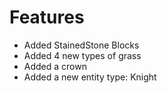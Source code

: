 # Features
* Added StainedStone Blocks
* Added 4 new types of grass
* Added a crown
* Added a new entity type: Knight
